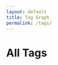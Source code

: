 ```yaml
---
layout: default
title: Tag Graph
permalink: /tags/
---
```


<h1>All Tags</h1>
<div id="network" style="width: 100%; height: 600px; border: 1px solid var(--tertiary); margin-top: 2rem;"></div>

<link href="https://unpkg.com/vis-network/styles/vis-network.css" rel="stylesheet" />
<script src="https://unpkg.com/vis-network/standalone/umd/vis-network.min.js"></script>

<script>
document.addEventListener("DOMContentLoaded", function () {
  const root = document.documentElement;
  const vars = getComputedStyle(root);

  const tagData = [
    {% for tag in site.tags %}
      {
        name: {{ tag[0] | jsonify }},
        count: {{ tag[1].size }},
        url: {{ '/tags/' | append: tag[0] | slugify | append: '/' | relative_url | jsonify }}
      }{% unless forloop.last %},{% endunless %}
    {% endfor %}
  ];

  if (tagData.length === 0) return;

  const nodes = new vis.DataSet();
  const edges = [];

  const bgColor = vars.getPropertyValue('--secondary').trim();
  const borderColor = vars.getPropertyValue('--tertiary').trim();
  const edgeColor = vars.getPropertyValue('--darkgray').trim();
  const labelColor = edgeColor;
  const highlightColor = vars.getPropertyValue('--highlight').trim();

  const counts = tagData.map(t => t.count);
  const minSize = 6;
  const maxSize = 16;
  const minCount = Math.min(...counts);
  const maxCount = Math.max(...counts);

  tagData.forEach(tag => {
    const size = minSize + ((tag.count - minCount) / (maxCount - minCount || 1)) * (maxSize - minSize);
    nodes.add({
      id: tag.name,
      label: tag.name,
      value: size,
      href: tag.url,
      color: {
        background: bgColor,
        border: borderColor
      },
      font: {
        face: "IBM Plex Mono",
        color: labelColor,
        vadjust: 8,
        size: 14
      }
    });
  });

  // Connect every tag to every tag (web network)
  for (let i = 0; i < tagData.length; i++) {
    for (let j = i + 1; j < tagData.length; j++) {
      edges.push({
        from: tagData[i].name,
        to: tagData[j].name,
        color: {
          color: edgeColor,
          opacity: 0.3
        },
        width: 0.6,
        dashes: true
      });
    }
  }

  const container = document.getElementById("network");
  const data = { nodes, edges };
  const options = {
    layout: { improvedLayout: true, randomSeed: 42 },
    interaction: { hover: true },
    physics: { enabled: false },
    nodes: {
      shape: "dot",
      scaling: {
        min: minSize,
        max: maxSize
      }
    },
    edges: { smooth: false }
  };

  const network = new vis.Network(container, data, options);

  network.on("click", function (params) {
    if (params.nodes.length > 0) {
      const id = params.nodes[0];
      const node = nodes.get(id);
      nodes.update({
        id,
        color: {
          background: highlightColor,
          border: highlightColor
        }
      });
      if (node.href) {
        setTimeout(() => {
          window.location.href = node.href;
        }, 150);
      }
    }
  });
});
</script>
